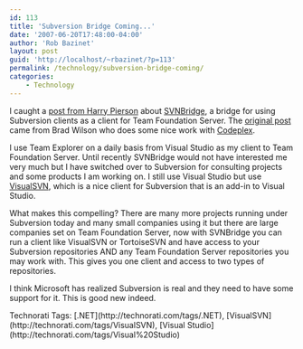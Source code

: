 ```yaml
---
id: 113
title: 'Subversion Bridge Coming...'
date: '2007-06-20T17:48:00-04:00'
author: 'Rob Bazinet'
layout: post
guid: 'http://localhost/~rbazinet/?p=113'
permalink: /technology/subversion-bridge-coming/
categories:
    - Technology
---
```


I caught a [post from Harry Pierson](http://devhawk.net/CommentView.aspx?title=MorningCoffee92&date=2007-06-20) about [SVNBridge](http://www.codeplex.com/SvnBridge), a bridge for using Subversion clients as a client for Team Foundation Server. The [original post](http://www.agileprogrammer.com/dotnetguy/archive/2007/06/19/22906.aspx) came from Brad Wilson who does some nice work with [Codeplex](http://www.codeplex.com/).

I use Team Explorer on a daily basis from Visual Studio as my client to Team Foundation Server. Until recently SVNBridge would not have interested me very much but I have switched over to Subversion for consulting projects and some products I am working on. I still use Visual Studio but use [VisualSVN](http://www.visualsvn.com/), which is a nice client for Subversion that is an add-in to Visual Studio.

What makes this compelling? There are many more projects running under Subversion today and many small companies using it but there are large companies set on Team Foundation Server, now with SVNBridge you can run a client like VisualSVN or TortoiseSVN and have access to your Subversion repositories AND any Team Foundation Server repositories you may work with. This gives you one client and access to two types of repositories.

I think Microsoft has realized Subversion is real and they need to have some support for it. This is good new indeed.

<div class="wlWriterSmartContent" style="display:inline;margin:0;padding:0;">Technorati Tags: [.NET](http://technorati.com/tags/.NET), [VisualSVN](http://technorati.com/tags/VisualSVN), [Visual Studio](http://technorati.com/tags/Visual%20Studio)</div>